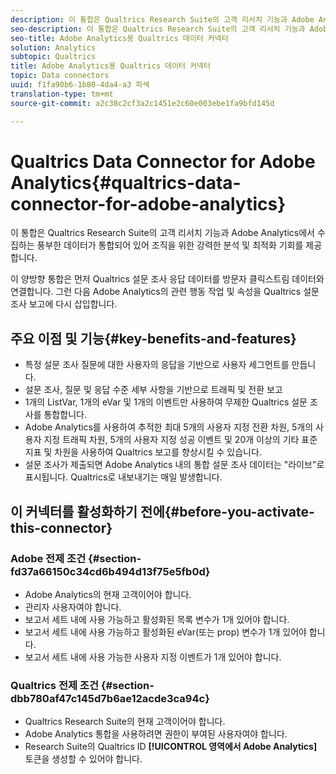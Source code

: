 ```yaml
---
description: 이 통합은 Qualtrics Research Suite의 고객 리서치 기능과 Adobe Analytics에서 수집하는 풍부한 데이터가 통합되어 있어 조직을 위한 강력한 분석 및 최적화 기회를 제공합니다.
seo-description: 이 통합은 Qualtrics Research Suite의 고객 리서치 기능과 Adobe Analytics에서 수집하는 풍부한 데이터가 통합되어 있어 조직을 위한 강력한 분석 및 최적화 기회를 제공합니다.
seo-title: Adobe Analytics용 Qualtrics 데이터 커넥터
solution: Analytics
subtopic: Qualtrics
title: Adobe Analytics용 Qualtrics 데이터 커넥터
topic: Data connectors
uuid: f1fa90b6-1b80-4da4-a3 파섹
translation-type: tm+mt
source-git-commit: a2c38c2cf3a2c1451e2c60e003ebe1fa9bfd145d

---
```



# Qualtrics Data Connector for Adobe Analytics{#qualtrics-data-connector-for-adobe-analytics}

이 통합은 Qualtrics Research Suite의 고객 리서치 기능과 Adobe Analytics에서 수집하는 풍부한 데이터가 통합되어 있어 조직을 위한 강력한 분석 및 최적화 기회를 제공합니다.

이 양방향 통합은 먼저 Qualtrics 설문 조사 응답 데이터를 방문자 클릭스트림 데이터와 연결합니다. 그런 다음 Adobe Analytics의 관련 행동 작업 및 속성을 Qualtrics 설문 조사 보고에 다시 삽입합니다.

## 주요 이점 및 기능{#key-benefits-and-features}

* 특정 설문 조사 질문에 대한 사용자의 응답을 기반으로 사용자 세그먼트를 만듭니다.
* 설문 조사, 질문 및 응답 수준 세부 사항을 기반으로 트래픽 및 전환 보고
* 1개의 ListVar, 1개의 eVar 및 1개의 이벤트만 사용하여 무제한 Qualtrics 설문 조사를 통합합니다.
* Adobe Analytics를 사용하여 추적한 최대 5개의 사용자 지정 전환 차원, 5개의 사용자 지정 트래픽 차원, 5개의 사용자 지정 성공 이벤트 및 20개 이상의 기타 표준 지표 및 차원을 사용하여 Qualtrics 보고를 향상시킬 수 있습니다.
* 설문 조사가 제출되면 Adobe Analytics 내의 통합 설문 조사 데이터는 "라이브"로 표시됩니다. Qualtrics로 내보내기는 매일 발생합니다.

## 이 커넥터를 활성화하기 전에{#before-you-activate-this-connector}

### Adobe 전제 조건 {#section-fd37a66150c34cd6b494d13f75e5fb0d}

* Adobe Analytics의 현재 고객이어야 합니다.
* 관리자 사용자여야 합니다.
* 보고서 세트 내에 사용 가능하고 활성화된 목록 변수가 1개 있어야 합니다.
* 보고서 세트 내에 사용 가능하고 활성화된 eVar(또는 prop) 변수가 1개 있어야 합니다.
* 보고서 세트 내에 사용 가능한 사용자 지정 이벤트가 1개 있어야 합니다.

### Qualtrics 전제 조건 {#section-dbb780af47c145d7b6ae12acde3ca94c}

* Qualtrics Research Suite의 현재 고객이어야 합니다.
* Adobe Analytics 통합을 사용하려면 권한이 부여된 사용자여야 합니다.
* Research Suite의 Qualtrics ID **[!UICONTROL 영역에서 Adobe Analytics]** 토큰을 생성할 수 있어야 합니다.